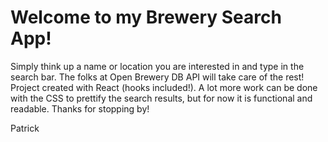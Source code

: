# Welcome to my Brewery Search App!

Simply think up a name or location you are interested in and type in the search bar. The folks at Open Brewery DB API will take care of the rest! Project created with React (hooks included!). A lot more work can be done with the CSS to prettify the search results, but for now it is functional and readable. Thanks for stopping by!

Patrick